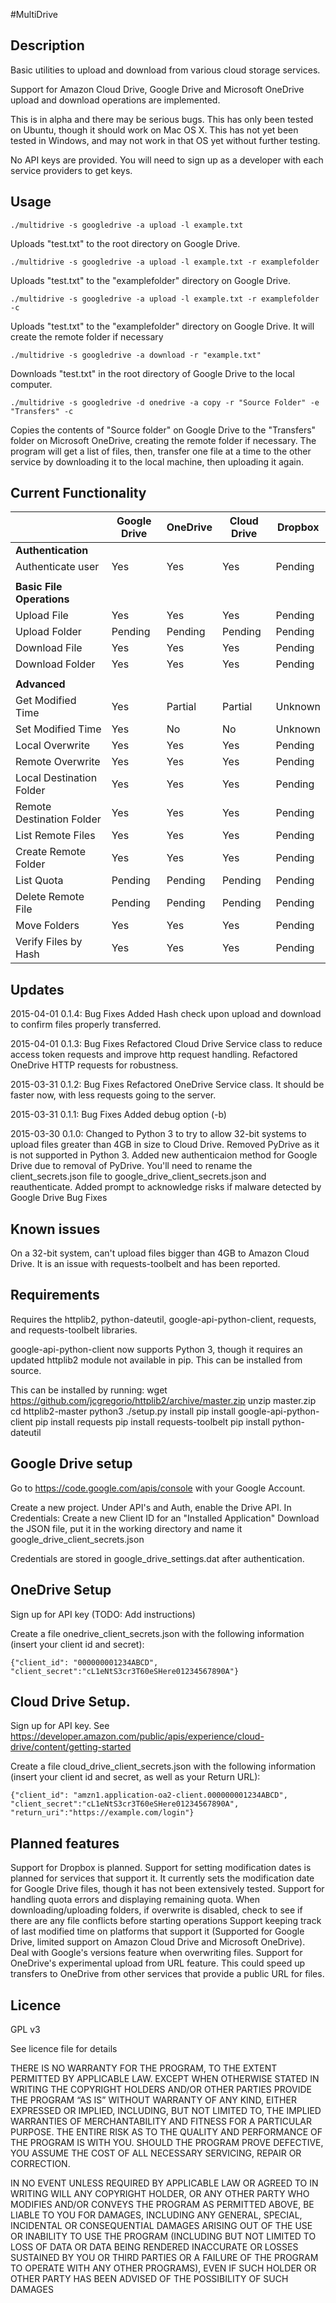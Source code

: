 #MultiDrive


## Description

Basic utilities to upload and download from various cloud storage services.

Support for Amazon Cloud Drive, Google Drive and Microsoft OneDrive upload and download operations are implemented.

This is in alpha and there may be serious bugs.  This has only been tested on Ubuntu, though it should work on Mac OS X.  This has not yet been tested in Windows, and may not work in that OS yet without further testing.

No API keys are provided.  You will need to sign up as a developer with each service providers to get keys.

## Usage

    ./multidrive -s googledrive -a upload -l example.txt

Uploads "test.txt" to the root directory on Google Drive.

    ./multidrive -s googledrive -a upload -l example.txt -r examplefolder

Uploads "test.txt" to the "examplefolder" directory on Google Drive.

    ./multidrive -s googledrive -a upload -l example.txt -r examplefolder -c

Uploads "test.txt" to the "examplefolder" directory on Google Drive.  It will create the remote folder if necessary

    ./multidrive -s googledrive -a download -r "example.txt" 

Downloads "test.txt" in the root directory of Google Drive to the local computer. 

    ./multidrive -s googledrive -d onedrive -a copy -r "Source Folder" -e "Transfers" -c

Copies the contents of "Source folder" on Google Drive to the "Transfers" folder on Microsoft OneDrive, creating the remote folder if necessary.  The program will get a list of files, then, transfer one file at a time to the other service by downloading it to the local machine, then uploading it again.


## Current Functionality


|					|Google Drive	|OneDrive		|Cloud Drive 	|Dropbox		|
|-------------------|---------------|---------------|---------------|---------------|
|**Authentication**| | | | |
|Authenticate user	|Yes|Yes|Yes|Pending|
| | | | | |
|**Basic File Operations**| | | | |
|Upload File	|Yes|Yes|Yes|Pending|
|Upload Folder	|Pending|Pending|Pending|Pending|
|Download File	|Yes|Yes|Yes|Pending|
|Download Folder	|Yes|Yes|Yes|Pending|
|| | | | |			
|**Advanced**				
|Get Modified Time	|Yes|Partial|Partial|Unknown
|Set Modified Time	|Yes|No|No|Unknown|
|Local Overwrite	|Yes|Yes|Yes|Pending|
|Remote Overwrite	|Yes|Yes|Yes|Pending|
|Local Destination Folder	|Yes|Yes|Yes|Pending|
|Remote Destination Folder	|Yes|Yes|Yes|Pending|
|List Remote Files	|Yes|Yes|Yes|Pending|
|Create Remote Folder	|Yes|Yes|Yes|Pending|
|List Quota	|Pending|Pending|Pending|Pending|
|Delete Remote File	|Pending|Pending|Pending|Pending|
|Move Folders	|Yes|Yes|Yes|Pending|
|Verify Files by Hash|Yes|Yes|Yes|Pending|

## Updates

2015-04-01 0.1.4: Bug Fixes
				  Added Hash check upon upload and download to confirm files properly transferred.

2015-04-01 0.1.3: Bug Fixes
				  Refactored Cloud Drive Service class to reduce access token requests and improve http request handling.
				  Refactored OneDrive HTTP requests for robustness.

2015-03-31 0.1.2: Bug Fixes
				  Refactored OneDrive Service class.  It should be faster now, with less requests going to the server.

2015-03-31 0.1.1: Bug Fixes
				  Added debug option (-b)

2015-03-30 0.1.0: Changed to Python 3 to try to allow 32-bit systems to upload files greater than 4GB in size to Cloud Drive.
				  Removed PyDrive as it is not supported in Python 3.
				  Added new authenticaion method for Google Drive due to removal of PyDrive.  You'll need to rename the client_secrets.json file to google_drive_client_secrets.json and reauthenticate.
				  Added prompt to acknowledge risks if malware detected by Google Drive
				  Bug Fixes

## Known issues

On a 32-bit system, can't upload files bigger than 4GB to Amazon Cloud Drive. It is an issue with requests-toolbelt and has been reported.

## Requirements

Requires the httplib2, python-dateutil, google-api-python-client, requests, and requests-toolbelt libraries.

google-api-python-client now supports Python 3, though it requires an updated httplib2 module not available in pip.  This can be installed from source.

This can be installed by running:
wget https://github.com/jcgregorio/httplib2/archive/master.zip
unzip master.zip
cd httplib2-master
python3 ./setup.py install
pip install google-api-python-client
pip install requests
pip install requests-toolbelt
pip install python-dateutil


## Google Drive setup

Go to https://code.google.com/apis/console with your Google Account.

Create a new project.
Under API's and Auth, enable the Drive API.
In Credentials: Create a new Client ID for an "Installed Application"
Download the JSON file, put it in the working directory and name it google_drive_client_secrets.json

Credentials are stored in google_drive_settings.dat after authentication.

## OneDrive Setup

Sign up for API key (TODO: Add instructions)

Create a file onedrive_client_secrets.json with the following information (insert your client id and secret):

    {"client_id": "000000001234ABCD", "client_secret":"cL1eNtS3cr3T60eSHere01234567890A"}

## Cloud Drive Setup.

Sign up for API key. See https://developer.amazon.com/public/apis/experience/cloud-drive/content/getting-started

Create a file cloud_drive_client_secrets.json with the following information (insert your client id and secret, as well as your Return URL):

    {"client_id": "amzn1.application-oa2-client.000000001234ABCD", "client_secret":"cL1eNtS3cr3T60eSHere01234567890A", "return_uri":"https://example.com/login"}


## Planned features
Support for Dropbox is planned.
Support for setting modification dates is planned for services that support it.  It currently sets the modification date for Google Drive files, though it has not been extensively tested.
Support for handling quota errors and displaying remaining quota.
When downloading/uploading folders, if overwrite is disabled, check to see if there are any file conflicts before starting operations
Support keeping track of last modified time on platforms that support it (Supported for Google Drive, limited support on Amazon Cloud Drive and Microsoft OneDrive).
Deal with Google's versions feature when overwriting files.
Support for OneDrive's experimental upload from URL feature.  This could speed up transfers to OneDrive from other services that provide a public URL for files.

## Licence 

GPL v3

See licence file for details


THERE IS NO WARRANTY FOR THE PROGRAM, TO THE EXTENT PERMITTED BY APPLICABLE LAW. EXCEPT WHEN OTHERWISE STATED IN WRITING THE COPYRIGHT HOLDERS AND/OR OTHER PARTIES PROVIDE THE PROGRAM “AS IS” WITHOUT WARRANTY OF ANY KIND, EITHER EXPRESSED OR IMPLIED, INCLUDING, BUT NOT LIMITED TO, THE IMPLIED WARRANTIES OF MERCHANTABILITY AND FITNESS FOR A PARTICULAR PURPOSE. THE ENTIRE RISK AS TO THE QUALITY AND PERFORMANCE OF THE PROGRAM IS WITH YOU. SHOULD THE PROGRAM PROVE DEFECTIVE, YOU ASSUME THE COST OF ALL NECESSARY SERVICING, REPAIR OR CORRECTION.

IN NO EVENT UNLESS REQUIRED BY APPLICABLE LAW OR AGREED TO IN WRITING WILL ANY COPYRIGHT HOLDER, OR ANY OTHER PARTY WHO MODIFIES AND/OR CONVEYS THE PROGRAM AS PERMITTED ABOVE, BE LIABLE TO YOU FOR DAMAGES, INCLUDING ANY GENERAL, SPECIAL, INCIDENTAL OR CONSEQUENTIAL DAMAGES ARISING OUT OF THE USE OR INABILITY TO USE THE PROGRAM (INCLUDING BUT NOT LIMITED TO LOSS OF DATA OR DATA BEING RENDERED INACCURATE OR LOSSES SUSTAINED BY YOU OR THIRD PARTIES OR A FAILURE OF THE PROGRAM TO OPERATE WITH ANY OTHER PROGRAMS), EVEN IF SUCH HOLDER OR OTHER PARTY HAS BEEN ADVISED OF THE POSSIBILITY OF SUCH DAMAGES